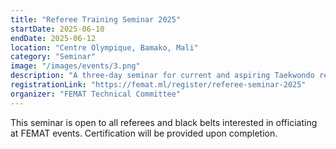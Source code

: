 ```yaml
---
title: "Referee Training Seminar 2025"
startDate: 2025-06-10
endDate: 2025-06-12
location: "Centre Olympique, Bamako, Mali"
category: "Seminar"
image: "/images/events/3.png"
description: "A three-day seminar for current and aspiring Taekwondo referees. Improve your skills and stay up-to-date with the latest rules."
registrationLink: "https://femat.ml/register/referee-seminar-2025"
organizer: "FEMAT Technical Committee"
---
```


This seminar is open to all referees and black belts interested in officiating at FEMAT events. Certification will be provided upon completion. 